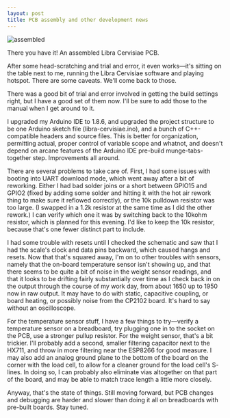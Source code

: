 ```yaml
---
layout: post
title: PCB assembly and other development news
---
```


![assembled](https://i.imgur.com/wUKRPYY.jpg)

There you have it! An assembled Libra Cervisiae PCB.

After some head-scratching and trial and error, it even works—it's sitting on the table next to me, running the Libra Cervisiae software and playing hotspot. There are some caveats. We'll come back to those.

There was a good bit of trial and error involved in getting the build settings right, but I have a good set of them now. I'll be sure to add those to the manual when I get around to it.

I upgraded my Arduino IDE to 1.8.6, and upgraded the project structure to be one Arduino sketch file (libra-cervisiae.ino), and a bunch of C++-compatible headers and source files. This is better for organization, permitting actual, proper control of variable scope and whatnot, and doesn't depend on arcane features of the Arduino IDE pre-build munge-tabs-together step. Improvements all around.

There are several problems to take care of. First, I had some issues with booting into UART download mode, which went away after a bit of reworking. Either I had bad solder joins or a short between GPIO15 and GPIO2 (fixed by adding some solder and hitting it with the hot air rework thing to make sure it reflowed correctly), or the 10k pulldown resistor was too large. (I swapped in a 1.2k resistor at the same time as I did the other rework.) I can verify which one it was by switching back to the 10kohm resistor, which is planned for this evening. I'd like to keep the 10k resistor, because that's one fewer distinct part to include.

I had some trouble with resets until I checked the schematic and saw that I had the scale's clock and data pins backward, which caused hangs and resets. Now that that's squared away, I'm on to other troubles with sensors, namely that the on-board temperature sensor isn't showing up, and that there seems to be quite a bit of noise in the weight sensor readings, and that it looks to be drifting fairly substantially over time as I check back in on the output through the course of my work day, from about 1650 up to 1950 now in raw output. It may have to do with static, capacitive coupling, or board heating, or possibly noise from the CP2102 board. It's hard to say without an oscilloscope.

For the temperature sensor stuff, I have a few things to try—verify a temperature sensor on a breadboard, try plugging one in to the socket on the PCB, use a stronger pullup resistor. For the weight sensor, that's a bit trickier. I'll probably add a second, smaller filtering capacitor next to the HX711, and throw in more filtering near the ESP8266 for good measure. I may also add an analog ground plane to the bottom of the board on the corner with the load cell, to allow for a cleaner ground for the load cell's S- lines. In doing so, I can probably also eliminate vias altogether on that part of the board, and may be able to match trace length a little more closely.

Anyway, that's the state of things. Still moving forward, but PCB changes and debugging are harder and slower than doing it all on breadboards with pre-built boards. Stay tuned.
